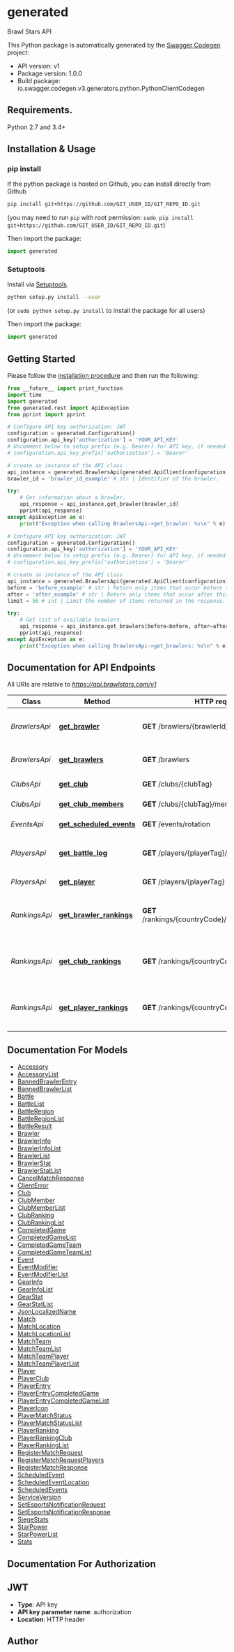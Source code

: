 # generated
Brawl Stars API

This Python package is automatically generated by the [Swagger Codegen](https://github.com/swagger-api/swagger-codegen) project:

- API version: v1
- Package version: 1.0.0
- Build package: io.swagger.codegen.v3.generators.python.PythonClientCodegen

## Requirements.

Python 2.7 and 3.4+

## Installation & Usage
### pip install

If the python package is hosted on Github, you can install directly from Github

```sh
pip install git+https://github.com/GIT_USER_ID/GIT_REPO_ID.git
```
(you may need to run `pip` with root permission: `sudo pip install git+https://github.com/GIT_USER_ID/GIT_REPO_ID.git`)

Then import the package:
```python
import generated 
```

### Setuptools

Install via [Setuptools](http://pypi.python.org/pypi/setuptools).

```sh
python setup.py install --user
```
(or `sudo python setup.py install` to install the package for all users)

Then import the package:
```python
import generated
```

## Getting Started

Please follow the [installation procedure](#installation--usage) and then run the following:

```python
from __future__ import print_function
import time
import generated
from generated.rest import ApiException
from pprint import pprint

# Configure API key authorization: JWT
configuration = generated.Configuration()
configuration.api_key['authorization'] = 'YOUR_API_KEY'
# Uncomment below to setup prefix (e.g. Bearer) for API key, if needed
# configuration.api_key_prefix['authorization'] = 'Bearer'

# create an instance of the API class
api_instance = generated.BrawlersApi(generated.ApiClient(configuration))
brawler_id = 'brawler_id_example' # str | Identifier of the brawler.

try:
    # Get information about a brawler.
    api_response = api_instance.get_brawler(brawler_id)
    pprint(api_response)
except ApiException as e:
    print("Exception when calling BrawlersApi->get_brawler: %s\n" % e)

# Configure API key authorization: JWT
configuration = generated.Configuration()
configuration.api_key['authorization'] = 'YOUR_API_KEY'
# Uncomment below to setup prefix (e.g. Bearer) for API key, if needed
# configuration.api_key_prefix['authorization'] = 'Bearer'

# create an instance of the API class
api_instance = generated.BrawlersApi(generated.ApiClient(configuration))
before = 'before_example' # str | Return only items that occur before this marker. Before marker can be found from the response, inside the 'paging' property. Note that only after or before can be specified for a request, not both.  (optional)
after = 'after_example' # str | Return only items that occur after this marker. Before marker can be found from the response, inside the 'paging' property. Note that only after or before can be specified for a request, not both.  (optional)
limit = 56 # int | Limit the number of items returned in the response. (optional)

try:
    # Get list of available brawlers.
    api_response = api_instance.get_brawlers(before=before, after=after, limit=limit)
    pprint(api_response)
except ApiException as e:
    print("Exception when calling BrawlersApi->get_brawlers: %s\n" % e)
```

## Documentation for API Endpoints

All URIs are relative to *https://api.brawlstars.com/v1*

Class | Method | HTTP request | Description
------------ | ------------- | ------------- | -------------
*BrawlersApi* | [**get_brawler**](docs/BrawlersApi.md#get_brawler) | **GET** /brawlers/{brawlerId} | Get information about a brawler.
*BrawlersApi* | [**get_brawlers**](docs/BrawlersApi.md#get_brawlers) | **GET** /brawlers | Get list of available brawlers.
*ClubsApi* | [**get_club**](docs/ClubsApi.md#get_club) | **GET** /clubs/{clubTag} | Get club information.
*ClubsApi* | [**get_club_members**](docs/ClubsApi.md#get_club_members) | **GET** /clubs/{clubTag}/members | List club members.
*EventsApi* | [**get_scheduled_events**](docs/EventsApi.md#get_scheduled_events) | **GET** /events/rotation | Get event rotation
*PlayersApi* | [**get_battle_log**](docs/PlayersApi.md#get_battle_log) | **GET** /players/{playerTag}/battlelog | Get log of recent battles for a player.
*PlayersApi* | [**get_player**](docs/PlayersApi.md#get_player) | **GET** /players/{playerTag} | Get player information
*RankingsApi* | [**get_brawler_rankings**](docs/RankingsApi.md#get_brawler_rankings) | **GET** /rankings/{countryCode}/brawlers/{brawlerId} | Get brawler rankings for a country or global rankings.
*RankingsApi* | [**get_club_rankings**](docs/RankingsApi.md#get_club_rankings) | **GET** /rankings/{countryCode}/clubs | Get club rankings for a country or global rankings.
*RankingsApi* | [**get_player_rankings**](docs/RankingsApi.md#get_player_rankings) | **GET** /rankings/{countryCode}/players | Get player rankings for a country or global rankings.

## Documentation For Models

 - [Accessory](docs/Accessory.md)
 - [AccessoryList](docs/AccessoryList.md)
 - [BannedBrawlerEntry](docs/BannedBrawlerEntry.md)
 - [BannedBrawlerList](docs/BannedBrawlerList.md)
 - [Battle](docs/Battle.md)
 - [BattleList](docs/BattleList.md)
 - [BattleRegion](docs/BattleRegion.md)
 - [BattleRegionList](docs/BattleRegionList.md)
 - [BattleResult](docs/BattleResult.md)
 - [Brawler](docs/Brawler.md)
 - [BrawlerInfo](docs/BrawlerInfo.md)
 - [BrawlerInfoList](docs/BrawlerInfoList.md)
 - [BrawlerList](docs/BrawlerList.md)
 - [BrawlerStat](docs/BrawlerStat.md)
 - [BrawlerStatList](docs/BrawlerStatList.md)
 - [CancelMatchResponse](docs/CancelMatchResponse.md)
 - [ClientError](docs/ClientError.md)
 - [Club](docs/Club.md)
 - [ClubMember](docs/ClubMember.md)
 - [ClubMemberList](docs/ClubMemberList.md)
 - [ClubRanking](docs/ClubRanking.md)
 - [ClubRankingList](docs/ClubRankingList.md)
 - [CompletedGame](docs/CompletedGame.md)
 - [CompletedGameList](docs/CompletedGameList.md)
 - [CompletedGameTeam](docs/CompletedGameTeam.md)
 - [CompletedGameTeamList](docs/CompletedGameTeamList.md)
 - [Event](docs/Event.md)
 - [EventModifier](docs/EventModifier.md)
 - [EventModifierList](docs/EventModifierList.md)
 - [GearInfo](docs/GearInfo.md)
 - [GearInfoList](docs/GearInfoList.md)
 - [GearStat](docs/GearStat.md)
 - [GearStatList](docs/GearStatList.md)
 - [JsonLocalizedName](docs/JsonLocalizedName.md)
 - [Match](docs/Match.md)
 - [MatchLocation](docs/MatchLocation.md)
 - [MatchLocationList](docs/MatchLocationList.md)
 - [MatchTeam](docs/MatchTeam.md)
 - [MatchTeamList](docs/MatchTeamList.md)
 - [MatchTeamPlayer](docs/MatchTeamPlayer.md)
 - [MatchTeamPlayerList](docs/MatchTeamPlayerList.md)
 - [Player](docs/Player.md)
 - [PlayerClub](docs/PlayerClub.md)
 - [PlayerEntry](docs/PlayerEntry.md)
 - [PlayerEntryCompletedGame](docs/PlayerEntryCompletedGame.md)
 - [PlayerEntryCompletedGameList](docs/PlayerEntryCompletedGameList.md)
 - [PlayerIcon](docs/PlayerIcon.md)
 - [PlayerMatchStatus](docs/PlayerMatchStatus.md)
 - [PlayerMatchStatusList](docs/PlayerMatchStatusList.md)
 - [PlayerRanking](docs/PlayerRanking.md)
 - [PlayerRankingClub](docs/PlayerRankingClub.md)
 - [PlayerRankingList](docs/PlayerRankingList.md)
 - [RegisterMatchRequest](docs/RegisterMatchRequest.md)
 - [RegisterMatchRequestPlayers](docs/RegisterMatchRequestPlayers.md)
 - [RegisterMatchResponse](docs/RegisterMatchResponse.md)
 - [ScheduledEvent](docs/ScheduledEvent.md)
 - [ScheduledEventLocation](docs/ScheduledEventLocation.md)
 - [ScheduledEvents](docs/ScheduledEvents.md)
 - [ServiceVersion](docs/ServiceVersion.md)
 - [SetEsportsNotificationRequest](docs/SetEsportsNotificationRequest.md)
 - [SetEsportsNotificationResponse](docs/SetEsportsNotificationResponse.md)
 - [SiegeStats](docs/SiegeStats.md)
 - [StarPower](docs/StarPower.md)
 - [StarPowerList](docs/StarPowerList.md)
 - [Stats](docs/Stats.md)

## Documentation For Authorization


## JWT

- **Type**: API key
- **API key parameter name**: authorization
- **Location**: HTTP header


## Author



